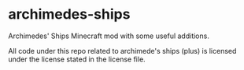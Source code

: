 archimedes-ships
================

Archimedes' Ships Minecraft mod with some useful additions.

All code under this repo related to archimede's ships (plus) is licensed under the license stated in the license file.
